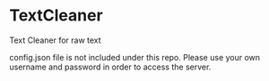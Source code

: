 # TextCleaner
Text Cleaner for raw text

config.json file is not included under this repo. Please use your own username and password in order to access the server.